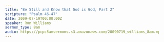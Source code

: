 ```yaml
---
title: "Be Still and Know that God is God, Part 2"
scripture: "Psalm 46-47"
date: 2009-07-19T00:00:00Z
speaker: Ron Williams
sermon_type: 8am
audio: https://pcpc8amsermons.s3.amazonaws.com/20090719_williams_8am.mp3 
---
```



